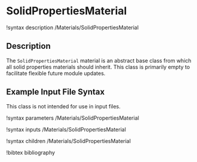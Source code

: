 # SolidPropertiesMaterial

!syntax description /Materials/SolidPropertiesMaterial

## Description

The `SolidPropertiesMaterial` material is an abstract base class
from which all solid properties materials should inherit.
This class is primarily empty to facilitate flexible future module updates.

## Example Input File Syntax

This class is not intended for use in input files.

!syntax parameters /Materials/SolidPropertiesMaterial

!syntax inputs /Materials/SolidPropertiesMaterial

!syntax children /Materials/SolidPropertiesMaterial

!bibtex bibliography

